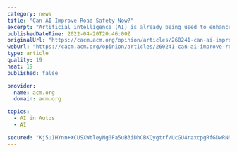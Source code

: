 ```yaml
---
category: news
title: "Can AI Improve Road Safety Now?"
excerpt: "Artificial intelligence (AI) is already being used to enhance driving safety—for example, cellphone apps that monitor behavior behind the wheel and reward safe drivers with perks and connected vehicles that communicate with each other and with road infrastructure."
publishedDateTime: 2022-04-20T20:46:00Z
originalUrl: "https://cacm.acm.org/opinion/articles/260241-can-ai-improve-road-safety-now/fulltext"
webUrl: "https://cacm.acm.org/opinion/articles/260241-can-ai-improve-road-safety-now/fulltext"
type: article
quality: 19
heat: 19
published: false

provider:
  name: acm.org
  domain: acm.org

topics:
  - AI in Autos
  - AI

secured: "Kj5u1HYnn+XCUSXWtleyNg0Fa5uB3iDhCBKQygtrf/UcGU4raxcpgRfGDwRNN+Y0Jzrn7XutDhgerdtJ2efQVCCx602FEKIRstOb4e9mIygvls1SOhr5lfLnas49cWBQrHY7BbCxtrZTSsN8tCUxitUvRXINcOZiNiNM3m/v4IoGxhI9HbROWDr6mZC7hbSE6GlJE9J8wGdRP5wv+IGyjxXOnfPfWYke3KBy37nGp0wMg0O8sP3NwkegmQ0ZI+c6Ic1rPOzxXojEl3vC4WE/0sDbFpfQ4dgA1NSAuKcBcZm9yNfpG+mvWYhs8mlSrdB4Frx461GYYlXurHPKpAem+NcFBJfihribOFTILGN+2hc=;hBhi7wWyp0VqlAJG6Mwrbw=="
---
```


